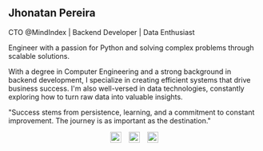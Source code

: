 ## Jhonatan Pereira

CTO @MindIndex | Backend Developer | Data Enthusiast

Engineer with a passion for Python and solving complex problems through scalable solutions.

With a degree in Computer Engineering and a strong background in backend development, I specialize in creating efficient systems that drive business success. I'm also well-versed in data technologies, constantly exploring how to turn raw data into valuable insights.

"Success stems from persistence, learning, and a commitment to constant improvement. The journey is as important as the destination."
<br>
<div align="center">
  <a href="mailto:jhonatangopereira@gmail.com"><img alt="Gmail" width="22px" src="https://cdn.jsdelivr.net/npm/simple-icons@3.1.0/icons/gmail.svg" /></a>
  &ensp;
  <a href="https://www.linkedin.com/in/jhonatangopereira/"><img alt="Jhonatan's LinkedIn" width="22px" src="https://cdn.jsdelivr.net/npm/simple-icons@v3/icons/linkedin.svg" /></a>
  &ensp;
  <a href="https://medium.com/@jhonatangopereira"><img alt="Jhonatan's Medium" width="22px" src="https://cdn.jsdelivr.net/npm/simple-icons@v3/icons/medium.svg" /></a>
</div>
